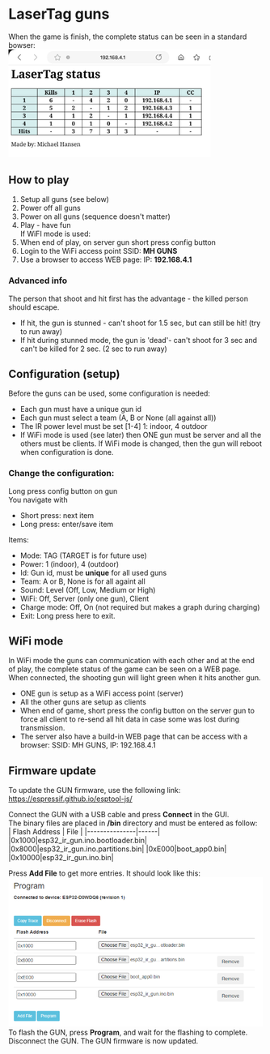 # LaserTag guns

When the game is finish, the complete status can be seen in a standard bowser:  
<img src="git-images/status-page.jpg" width="400">


## How to play
1. Setup all guns (see below)  
1. Power off all guns  
1. Power on all guns (sequence doesn't matter)  
1. Play - have fun  
   If WiFI mode is used:
1. When end of play, on server gun short press config button  
1. Login to the  WiFi access point SSID: **MH GUNS**
1. Use a browser to access WEB page: IP: **192.168.4.1**

### Advanced info
The person that shoot and hit first has the advantage - the killed person should escape.
- If hit, the gun is stunned - can't shoot for 1.5 sec, but can still be hit! (try to run away)
- If hit during stunned mode, the gun is 'dead'- can't shoot for 3 sec and can't be killed for 2 sec. (2 sec to run away)



## Configuration (setup)
Before the guns can be used, some configuration is needed:
- Each gun must have a unique gun id
- Each gun must select a team (A, B or None (all against all))
- The IR power level must be set [1-4] 1: indoor, 4 outdoor
- If WiFi mode is used (see later) then ONE gun must be server and all the others must be clients. If WiFi mode is changed, then the gun will reboot when configuration is done.

### Change the configuration:  
Long press config button on gun  
You navigate with 
- Short press: next item
- Long press: enter/save item

<!-- -->

Items:
- Mode: TAG (TARGET is for future use)
- Power: 1 (indoor), 4 (outdoor)
- Id: Gun id, must be **unique** for all used guns
- Team: A or B, None is for all againt all
- Sound: Level (Off, Low, Medium or High)
- WiFi: Off, Server (only one gun), Client
- Charge mode: Off, On (not required but makes a graph during charging)
- Exit: Long press here to exit.

## WiFi mode
In WiFi mode the guns can communication with each other and at the end of play, the complete status of the game can be seen on a WEB page.  
When connected, the shooting gun will light green when it hits another gun.
- ONE gun is setup as a WiFi access point (server)
- All the other guns are setup as clients
- When end of game, short press the config button on the server gun to force all client to re-send all hit data in case some was lost during transmission.
- The server also have a build-in WEB page that can be access with a browser: SSID: MH GUNS, IP: 192.168.4.1

<!-- -->

## Firmware update

To update the GUN firmware, use the following link:
https://espressif.github.io/esptool-js/

Connect the GUN with a USB cable and press **Connect** in the GUI.  
The binary files are placed in **/bin** directory and must be entered as follow:  
| Flash Address | File |
|---------------|------|
|0x1000|esp32_ir_gun.ino.bootloader.bin|
|0x8000|esp32_ir_gun.ino.partitions.bin|
|0xE000|boot_app0.bin|
|0x10000|esp32_ir_gun.ino.bin|

Press **Add File** to get more entries. It should look like this:  
<img src="git-images/flash-gun.png">  
To flash the GUN, press **Program**, and wait for the flashing to complete.  
Disconnect the GUN. The GUN firmware is now updated.

